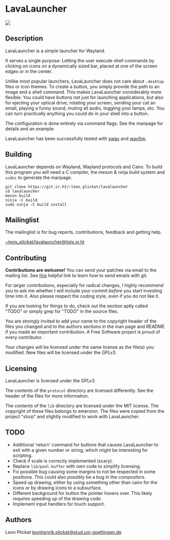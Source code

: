 # LavaLauncher
<img src="https://git.sr.ht/~leon_plickat/lavalauncher/blob/master/.meta/example.jpg">

## Description

LavaLauncher is a simple launcher for Wayland.

It serves a single purpose: Letting the user execute shell commands by clicking
on icons on a dynamically sized bar, placed at one of the screen edges or in the
center.

Unlike most popular launchers, LavaLauncher does not care about `.desktop`
files or icon themes. To create a button, you simply provide the path to an
image and a shell command. This makes LavaLauncher considerably more flexible:
You could have buttons not just for launching applications, but also for
ejecting your optical drive, rotating your screen, sending your cat an email,
playing a funny sound, muting all audio, toggling your lamps, etc. You can turn
practically anything you could do in your shell into a button.

The configuration is done entirely via command flags. See the manpage for
details and an example.

LavaLauncher has been successfully tested with [sway](https://github.com/swaywm/sway)
and [wayfire](https://github.com/WayfireWM/wayfire).


## Building

LavaLauncher depends on Wayland, Wayland protocols and Cairo. To build
this program you will need a C compiler, the meson & ninja build system and
`scdoc` to generate the manpage.

    git clone https://git.sr.ht/~leon_plickat/lavalauncher
    cd lavalauncher
    meson build
    ninja -C build
    sudo ninja -C build install


## Mailinglist

The mailinglist is for bug reports, contributions, feedback and getting help.

[~leon_plickat/lavalauncher@lists.sr.ht](mailto:~leon_plickat/lavalauncher@lists.sr.ht)


## Contributing

**Contributions are welcome!** You can send your patches via email to the
mailing list. See [this](https://git-send-email.io/) helpful link to learn how
to send emails with git.

For larger contributions, especially for radical changes, I highly recommend you
to ask me whether I will include your commit *before* you start investing time
into it. Also please respect the coding style, even if you do not like it.

If you are looking for things to do, check out the section aptly called "TODO"
or simply grep for "TODO" in the source files.

You are strongly invited to add your name to the copyright header of the files
you changed and to the authors sections in the man page and README if you made
an important contribution. A Free Software project is proud of every contributor.

Your changes will be licensed under the same license as the file(s) you modified.
New files will be licensed under the GPLv3.


## Licensing

LavaLauncher is licensed under the GPLv3.

The contents of the `protocol` directory are licensed differently.  See the
header of the files for more information.

The contents of the `lib` directory are licensed under the MIT license. The
copyright of these files belongs to emersion. The files were copied from the
project "slurp" and slightly modified to work with LavaLauncher.


## TODO

* Additional 'return' command for buttons that causes LavaLauncher to exit with
  a given number or string, which might be interesting for scripting.
* Check if scale is correctly implemented (scary).
* Replace `lib/pool-buffer` with own code to simplify licensing.
* Fix possible bug causing some margins to not be respected in some positions.
  This could also possibly be a bug in the compositors.
* Speed up drawing, either by using something other than cairo for the icons or
  by drawing icons to a subsurface.
* Different background for button the pointer hovers over. This likely requires
  speeding up of the drawing code.
* Implement input handlers for touch support.


## Authors

Leon Plickat <leonhenrik.plickat@stud.uni-goettingen.de>
